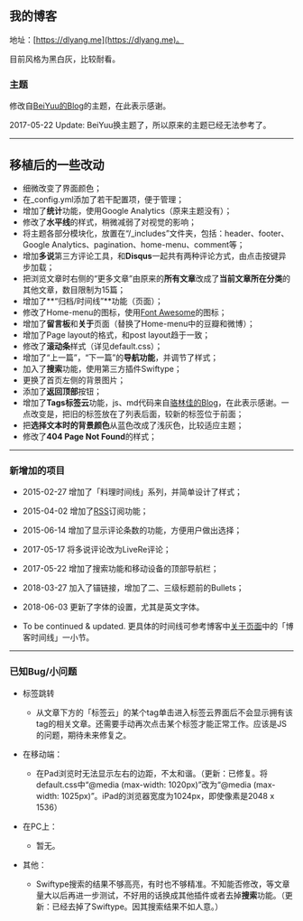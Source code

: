 ## 我的博客

地址：[https://dlyang.me](https://dlyang.me)。

目前风格为黑白灰，比较耐看。

### 主题

修改自[BeiYuu的Blog](http://beiyuu.com)的主题，在此表示感谢。

2017-05-22 Update: BeiYuu换主题了，所以原来的主题已经无法参考了。

------

## 移植后的一些改动

* 细微改变了界面颜色；
* 在_config.yml添加了若干配置项，便于管理；
* 增加了**统计**功能，使用Google Analytics（原来主题没有）；
* 修改了**水平线**的样式，稍微减弱了对视觉的影响；
* 将主题各部分模块化，放置在“/_includes”文件夹，包括：header、footer、Google Analytics、pagination、home-menu、comment等；
* 增加**多说**第三方评论工具，和**Disqus**一起共有两种评论方式，由点击按键异步加载；
* 把浏览文章时右侧的“更多文章”由原来的**所有文章**改成了**当前文章所在分类**的其他文章，数目限制为15篇；
* 增加了**“归档/时间线”**功能（页面）；
* 修改了Home-menu的图标，使用[Font Awesome](http://fortawesome.github.io/Font-Awesome/icons/)的图标；
* 增加了**留言板**和**关于**页面（替换了Home-menu中的豆瓣和微博）；
* 增加了Page layout的格式，和post layout趋于一致；
* 修改了**滚动条**样式（详见default.css）；
* 增加了“上一篇”，“下一篇”的**导航功能**，并调节了样式；
* 加入了**搜索**功能，使用第三方插件Swiftype；
* 更换了首页左侧的背景图片；
* 添加了**返回顶部**按钮；
* 增加了**Tags标签云**功能，js、md代码来自[骆林佳的Blog](http://ideex.name/cn/tags/)，在此表示感谢。一点改变是，把旧的标签放在了列表后面，较新的标签位于前面；
* 把**选择文本时的背景颜色**从蓝色改成了浅灰色，比较适应主题；
* 修改了**404 Page Not Found**的样式；

------

### 新增加的项目

* 2015-02-27 增加了「料理时间线」系列，并简单设计了样式；
* 2015-04-02 增加了[RSS](https://dlyang.me/rss.xml)订阅功能；
* 2015-06-14 增加了显示评论条数的功能，方便用户做出选择；
* 2017-05-17 将多说评论改为LiveRe评论；
* 2017-05-22 增加了搜索功能和移动设备的顶部导航栏；
* 2018-03-27 加入了锚链接，增加了二、三级标题前的Bullets；
* 2018-06-03 更新了字体的设置，尤其是英文字体。

* To be continued & updated. 更具体的时间线可参考博客中[关于页面](https://dlyang.me/about/)中的「博客时间线」一小节。

------

### 已知Bug/小问题

* 标签跳转
    * 从文章下方的「标签云」的某个tag单击进入标签云界面后不会显示拥有该tag的相关文章。还需要手动再次点击某个标签才能正常工作。应该是JS的问题，期待未来修复之。

* 在移动端：
	* 在Pad浏览时无法显示左右的边距，不太和谐。（更新：已修复。将default.css中“@media (max-width: 1020px)”改为“@media (max-width: 1025px)”。iPad的浏览器宽度为1024px，即使像素是2048 x 1536）

* 在PC上：
	* 暂无。

* 其他：
	* Swiftype搜索的结果不够高亮，有时也不够精准。不知能否修改，等文章量大以后再进一步测试，不好用的话换成其他插件或者去掉**搜索**功能。（更新：已经去掉了Swiftype。因其搜索结果不如人意。）
